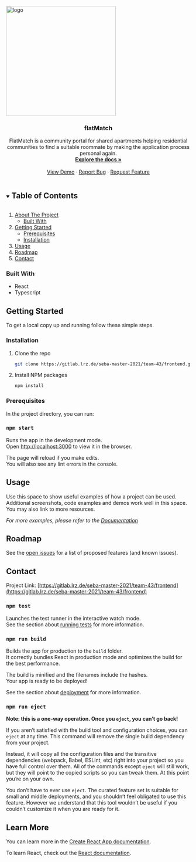 
<!-- PROJECT SHIELDS -->
<!--
*** I'm using markdown "reference style" links for readability.
*** Reference links are enclosed in brackets [ ] instead of parentheses ( ).
*** See the bottom of this document for the declaration of the reference variables
*** for contributors-url, forks-url, etc. This is an optional, concise syntax you may use.
*** https://www.markdownguide.org/basic-syntax/#reference-style-links
-->
<!-- PROJECT LOGO -->
<img src="src/logo.png" alt="logo" width="300"/>


<h3 align="center">flatMatch</h3>

  <p align="center">
    FlatMatch is a community portal for shared apartments helping residential communities to find a suitable roommate by making the application process personal again. 
    <br />
    <a href="https://gitlab.lrz.de/seba-master-2021/team-43/frontend"><strong>Explore the docs »</strong></a>
    <br />
    <br />
    <a href="https://gitlab.lrz.de/seba-master-2021/team-43/frontend">View Demo</a>
    ·
    <a href="https://gitlab.lrz.de/seba-master-2021/team-43/frontend/issues">Report Bug</a>
    ·
    <a href="https://gitlab.lrz.de/seba-master-2021/team-43/frontend/issues">Request Feature</a>
  </p>
</p>



<!-- TABLE OF CONTENTS -->
<details open="open">
  <summary><h2 style="display: inline-block">Table of Contents</h2></summary>
  <ol>
    <li>
      <a href="#about-the-project">About The Project</a>
      <ul>
        <li><a href="#built-with">Built With</a></li>
      </ul>
    </li>
    <li>
      <a href="#getting-started">Getting Started</a>
      <ul>
        <li><a href="#prerequisites">Prerequisites</a></li>
        <li><a href="#installation">Installation</a></li>
      </ul>
    </li>
    <li><a href="#usage">Usage</a></li>
    <li><a href="#roadmap">Roadmap</a></li>
    <li><a href="#contact">Contact</a></li>
  </ol>
</details>



### Built With

* []() React
* []() Typescript



<!-- GETTING STARTED -->
## Getting Started

To get a local copy up and running follow these simple steps.

### Installation

1. Clone the repo
   ```sh
   git clone https://gitlab.lrz.de/seba-master-2021/team-43/frontend.git
   ```
2. Install NPM packages
   ```sh
   npm install
   ```



### Prerequisites

In the project directory, you can run:

### `npm start`

Runs the app in the development mode.\
Open [http://localhost:3000](http://localhost:3000) to view it in the browser.

The page will reload if you make edits.\
You will also see any lint errors in the console.




<!-- USAGE EXAMPLES -->
## Usage

Use this space to show useful examples of how a project can be used. Additional screenshots, code examples and demos work well in this space. You may also link to more resources.

_For more examples, please refer to the [Documentation](https://example.com)_



<!-- ROADMAP -->
## Roadmap

See the [open issues](https://gitlab.lrz.de/seba-master-2021/team-43/frontend/issues) for a list of proposed features (and known issues).






<!-- CONTACT -->
## Contact
Project Link: [https://gitlab.lrz.de/seba-master-2021/team-43/frontend](https://gitlab.lrz.de/seba-master-2021/team-43/frontend)





<!-- MARKDOWN LINKS & IMAGES -->
<!-- https://www.markdownguide.org/basic-syntax/#reference-style-links -->
[contributors-shield]: https://img.shields.io/gitlab/contributors/seba-master-2021/team-43/repo.svg?style=for-the-badge
[contributors-url]: https://gitlab.lrz.de/seba-master-2021/team-43/repo/graphs/contributors
[forks-shield]: https://img.shields.io/gitlab/forks/seba-master-2021/team-43/repo.svg?style=for-the-badge
[forks-url]: https://gitlab.lrz.de/seba-master-2021/team-43/repo/network/members
[stars-shield]: https://img.shields.io/gitlab/stars/seba-master-2021/team-43/repo.svg?style=for-the-badge
[stars-url]: https://gitlab.lrz.de/seba-master-2021/team-43/repo/stargazers
[issues-shield]: https://img.shields.io/gitlab/issues/seba-master-2021/team-43/repo.svg?style=for-the-badge
[issues-url]: https://gitlab.lrz.de/seba-master-2021/team-43/repo/issues
[license-shield]: https://img.shields.io/gitlab/license/seba-master-2021/team-43/repo.svg?style=for-the-badge
[license-url]: https://gitlab.lrz.de/seba-master-2021/team-43/repo/blob/master/LICENSE.txt
[linkedin-shield]: https://img.shields.io/badge/-LinkedIn-black.svg?style=for-the-badge&logo=linkedin&colorB=555
[linkedin-url]: https://linkedin.com/in/seba-master-2021/team-43






### `npm test`

Launches the test runner in the interactive watch mode.\
See the section about [running tests](https://facebook.gitlab.io/create-react-app/docs/running-tests) for more information.

### `npm run build`

Builds the app for production to the `build` folder.\
It correctly bundles React in production mode and optimizes the build for the best performance.

The build is minified and the filenames include the hashes.\
Your app is ready to be deployed!

See the section about [deployment](https://facebook.gitlab.io/create-react-app/docs/deployment) for more information.

### `npm run eject`

**Note: this is a one-way operation. Once you `eject`, you can’t go back!**

If you aren’t satisfied with the build tool and configuration choices, you can `eject` at any time. This command will remove the single build dependency from your project.

Instead, it will copy all the configuration files and the transitive dependencies (webpack, Babel, ESLint, etc) right into your project so you have full control over them. All of the commands except `eject` will still work, but they will point to the copied scripts so you can tweak them. At this point you’re on your own.

You don’t have to ever use `eject`. The curated feature set is suitable for small and middle deployments, and you shouldn’t feel obligated to use this feature. However we understand that this tool wouldn’t be useful if you couldn’t customize it when you are ready for it.

## Learn More

You can learn more in the [Create React App documentation](https://facebook.gitlab.io/create-react-app/docs/getting-started).

To learn React, check out the [React documentation](https://reactjs.org/).
